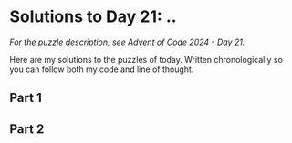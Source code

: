 # Solutions to Day 21: ..

*For the puzzle description, see [Advent of Code 2024 - Day 21](https://adventofcode.com/2024/day/21).*

Here are my solutions to the puzzles of today. Written chronologically so you can follow both my code and line of thought.

## Part 1



## Part 2

